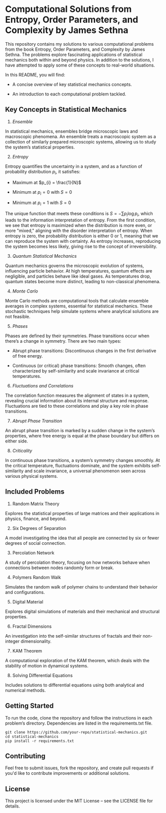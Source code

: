 # Computational Solutions from Entropy, Order Parameters, and Complexity by James Sethna

This repository contains my solutions to various computational problems from the book Entropy, Order Parameters, and Complexity by James Sethna. The problems explore fascinating applications of statistical mechanics both within and beyond physics. In addition to the solutions, I have attempted to apply some of these concepts to real-world situations.

In this README, you will find:
- A concise overview of key statistical mechanics concepts.

- An introduction to each computational problem tackled.



## Key Concepts in Statistical Mechanics

1. *Ensemble*

In statistical mechanics, ensembles bridge microscopic laws and macroscopic phenomena. An ensemble treats a macroscopic system as a collection of similarly prepared microscopic systems, allowing us to study the system’s statistical properties.

2. *Entropy*

Entropy quantifies the uncertainty in a system, and as a function of probability distribution $p_{i}$, it satisfies:

- Maximum at $p_{i} = \frac{1}{N}$

- Minimum at $p_{i} = 0$ with $S = 0$

- Minimum at $p_{i} = 1$ with $S = 0$

  
The unique function that meets these conditions is $S = -\sum p_{i} \log{p_{i}}$, which leads to the information interpretation of entropy. From the first condition, we see that entropy is maximized when the distribution is more even, or more "mixed," aligning with the disorder interpretation of entropy. When entropy is zero, the probability distribution is either $0$ or $1$, meaning that we can reproduce the system with certainty. As entropy increases, reproducing the system becomes less likely, giving rise to the concept of irreversibility.

3. *Quantum Statistical Mechanics*

Quantum mechanics governs the microscopic evolution of systems, influencing particle behavior. At high temperatures, quantum effects are negligible, and particles behave like ideal gases. As temperatures drop, quantum states become more distinct, leading to non-classical phenomena.

4. *Monte Carlo*

Monte Carlo methods are computational tools that calculate ensemble averages in complex systems, essential for statistical mechanics. These stochastic techniques help simulate systems where analytical solutions are not feasible.

5. *Phases*

Phases are defined by their symmetries. Phase transitions occur when there’s a change in symmetry. There are two main types:

-  Abrupt phase transitions: Discontinuous changes in the first derivative of free energy.

- Continuous (or critical) phase transitions: Smooth changes, often characterized by self-similarity and scale invariance at critical temperatures.

6. *Fluctuations and Correlations*

The correlation function measures the alignment of states in a system, revealing crucial information about its internal structure and response. Fluctuations are tied to these correlations and play a key role in phase transitions.

7. *Abrupt Phase Transition*

An abrupt phase transition is marked by a sudden change in the system’s properties, where free energy is equal at the phase boundary but differs on either side.

8. *Criticality*

In continuous phase transitions, a system’s symmetry changes smoothly. At the critical temperature, fluctuations dominate, and the system exhibits self-similarity and scale invariance, a universal phenomenon seen across various physical systems.

## Included Problems

1. Random Matrix Theory


Explores the statistical properties of large matrices and their applications in physics, finance, and beyond.

2. Six Degrees of Separation


A model investigating the idea that all people are connected by six or fewer degrees of social connection.

3. Percolation Network


A study of percolation theory, focusing on how networks behave when connections between nodes randomly form or break.

4. Polymers Random Walk


Simulates the random walk of polymer chains to understand their behavior and configurations.

5. Digital Material


Explores digital simulations of materials and their mechanical and structural properties.

6. Fractal Dimensions


An investigation into the self-similar structures of fractals and their non-integer dimensionality.

7. KAM Theorem


A computational exploration of the KAM theorem, which deals with the stability of motion in dynamical systems.

8. Solving Differential Equations


Includes solutions to differential equations using both analytical and numerical methods.

## Getting Started
To run the code, clone the repository and follow the instructions in each problem’s directory. Dependencies are listed in the requirements.txt file.

    git clone https://github.com/your-repo/statistical-mechanics.git
    cd statistical-mechanics
    pip install -r requirements.txt

## Contributing
Feel free to submit issues, fork the repository, and create pull requests if you'd like to contribute improvements or additional solutions.

## License
This project is licensed under the MIT License – see the LICENSE file for details.
